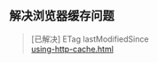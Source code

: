 ## 解决浏览器缓存问题
> [已解决]
> ETag  lastModifiedSince   
[using-http-cache.html](https://harttle.land/2017/04/04/using-http-cache.html)
